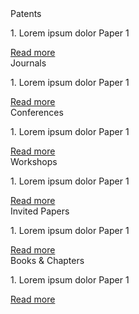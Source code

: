 <!-- <div class="container-sub">
              <div class="full-divider"></div>
              <div class="row">
                  <div class="experience-details">
                  <div class="col-6 margin-bottom50 margin-top50">
                    <div class="col-3 icon-block"><i class="fa fa-arrows-alt"></i></div>
                    <div class="flot-left">
                      <h5>Patents</h5>
                      <span>2000 - 2021</span> 
                      </div>
                  </div>
                  <div class="col-6 margin-bottom50 margin-top50 no-margin-top"> Phasellus nec gravida purus. Aliquam ac enim vel ipsum consectetur vulputate. Duis quis feugiat neque. Pellentesque eleifend, nisi vel mattis vestibulum, est lacus pretium quam. </div>
                </div>
                <div class="full-divider"></div>
                <div class="experience-details">
                  <div class="col-6 margin-bottom50 margin-top50">
                    <div class="col-3 icon-block"><i class="fa fa-arrows-alt"></i></div>
                    <div class="flot-left">
                      <h5>Linksture Web</h5>
                      <h4>Senior UX Designer</h4>
                      <span>2011 - 2008</span> </div>
                  </div>
                  <div class="col-6 margin-bottom50 margin-top50 no-margin-top"> Phasellus nec gravida purus. Aliquam ac enim vel ipsum consectetur vulputate. Duis quis feugiat neque. Pellentesque eleifend, nisi vel mattis vestibulum, est lacus pretium quam. </div>
                </div>
                <div class="full-divider"></div>
                <div class="experience-details">
                  <div class="col-6 margin-bottom50 margin-top50">
                    <div class="col-3 icon-block"><i class="fa fa-quote-right"></i></div>
                    <div class="flot-left">
                      <h5>Matrix Media</h5>
                      <h4>Visual / UI Designer</h4>
                      <span>2008 - 2006</span> </div>
                  </div>
                  <div class="col-6 margin-bottom50 margin-top50"> Phasellus nec gravida purus. Aliquam ac enim vel ipsum consectetur vulputate. Duis quis feugiat neque. Pellentesque eleifend, nisi vel mattis vestibulum, est lacus pretium quam. </div>
                </div>
                </div>
              </div>
            </div> -->

<!-- <div class="container-pub">
  <div class="box"> <a href="../pages/patents.html"><div class="icon-block"><i class="fa fa-certificate"></i><h4>Patents</h4></div></a></div>
    <div class="box"> <a href="../pages/journals.html"><div class="icon-block"><i class="fa fa-file-text"></i><h4>Journals</h4></div></a></div>
    <div class="box"> <a href="../pages/conferences.html"><div class="icon-block"><i class="fa fa-group"></i><h4>Conferences</h4></div></a></div>
    <div class="box"> <a href="../pages/workshops.html"><div class="icon-block"><i class="fa fa-cogs"></i><h4>Workshops</h4></div></a></div>
      <div class="box"> <a href="../pages/invitedpapers.html"><div class="icon-block"><i class="fa fa-file-code-o" aria-hidden="true"></i><h4>Invited Papers</h4></div></a></div>
        <div class="box"> <a href="../pages/bookchapters.html"><div class="icon-block"><i class="fa fa-book"></i><h4>Books & Chapters</h4></div></a></div>
</div> -->

<div class="wrapper">
    <div class="center-line">
      <a href="#" class="scroll-icon"><i class="fas fa-caret-up"></i></a>
    </div>
    <div class="row row-1">
      <section>
        <i class="icon fa fa-certificate"></i>
        <div class="details">
          <span class="title">Patents</span>
        </div>
        <p>1. Lorem ipsum dolor Paper 1</p>
        <div class="bottom">
          <a href="../pages/patents.html">Read more</a>
        </div>
      </section>
    </div>
    <div class="row row-2">
      <section>
        <i class="icon fa fa-file-text"></i>
        <div class="details">
          <span class="title">Journals</span>
        </div>
        <p>1. Lorem ipsum dolor Paper 1</p>
        <div class="bottom">
          <a href="../pages/journals.html">Read more</a>
        </div>
      </section>
    </div>
    <div class="row row-1">
      <section>
        <i class="icon fa fa-group"></i>
        <div class="details">
          <span class="title">Conferences</span>
        </div>
        <p>1. Lorem ipsum dolor Paper 1</p>
        <div class="bottom">
          <a href="../pages/conferences.html">Read more</a>
        </div>
      </section>
    </div>
    <div class="row row-2">
     <section>
        <i class="icon fa fa-cogs"></i>
        <div class="details">
          <span class="title">Workshops</span>
        </div>
        <p>1. Lorem ipsum dolor Paper 1</p>
        <div class="bottom">
          <a href="../pages/workshops.html">Read more</a>
        </div>
      </section>
    </div>
    <div class="row row-1">
     <section>
        <i class="icon fa fa-file-code-o"></i>
        <div class="details">
          <span class="title">Invited Papers</span>
        </div>
        <p>1. Lorem ipsum dolor Paper 1</p>
        <div class="bottom">
          <a href="../pages/invitedpapers.html">Read more</a>
        </div>
      </section>
    </div>
    <div class="row row-2">
     <section>
        <i class="icon fa fa-book"></i>
        <div class="details">
          <span class="title">Books & Chapters</span>
        </div>
        <p>1. Lorem ipsum dolor Paper 1</p>
        <div class="bottom">
          <a href="../pages/bookchapters.html">Read more</a>
        </div>
      </section>
    </div>
  </div>